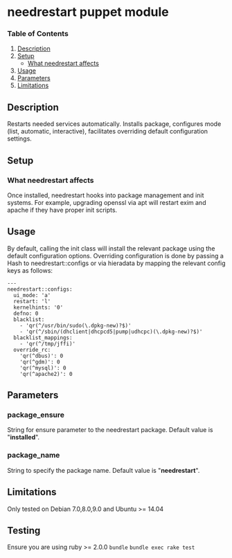 # needrestart puppet module

### Table of Contents

1. [Description](#description)
1. [Setup](#setup)
   * [What needrestart affects](#what-needrestart-affects)
1. [Usage](#usage)
1. [Parameters](#parameters)
1. [Limitations](#limitations)


## Description
Restarts needed services automatically.
Installs package, configures mode (list, automatic, interactive), facilitates overriding default configuration settings.


## Setup

### What needrestart affects
Once installed, needrestart hooks into package management and init systems. For example, upgrading openssl via apt will restart exim and apache if they have proper init scripts.


## Usage
By default, calling the init class will install the relevant package using the default configuration options.
Overriding configuration is done by passing a Hash to needrestart::configs or via hieradata by mapping the relevant config keys as follows:
```
---
needrestart::configs:
  ui_mode: 'a'
  restart: 'l'
  kernelhints: '0'
  defno: 0
  blacklist:
    - 'qr(^/usr/bin/sudo(\.dpkg-new)?$)'
    - 'qr(^/sbin/(dhclient|dhcpcd5|pump|udhcpc)(\.dpkg-new)?$)'
  blacklist_mappings:
    - 'qr(^/tmp/jffi)'
  override_rc:
    'qr(^dbus)': 0
    'qr(^gdm)': 0
    'qr(^mysql)': 0
    'qr(^apache2)': 0
```

## Parameters
### package_ensure
String for ensure parameter to the needrestart package. Default value is "__installed__".

### package_name
String to specify the package name. Default value is "__needrestart__".

## Limitations
Only tested on Debian 7.0,8.0,9.0 and Ubuntu >= 14.04

## Testing
Ensure you are using ruby >= 2.0.0
`bundle`
`bundle exec rake test`

